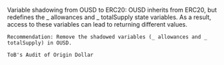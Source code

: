 Variable shadowing from OUSD to ERC20: OUSD inherits from ERC20, but redefines the _ allowances and _ totalSupply state variables. As a result, access to these variables can lead to returning different values.

    Recommendation: Remove the shadowed variables (_ allowances and _ totalSupply) in OUSD.

    ToB's Audit of Origin Dollar